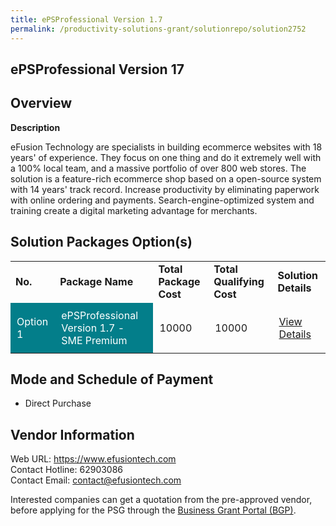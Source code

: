```yaml
---
title: ePSProfessional Version 1.7
permalink: /productivity-solutions-grant/solutionrepo/solution2752
---
```


## ePSProfessional Version 17

## Overview

**Description**

eFusion Technology are specialists in building ecommerce websites with 18 years' of experience. They focus on one thing and do it extremely well with a 100% local team, and a massive portfolio of over 800 web stores. The solution is a feature-rich ecommerce shop based on a open-source system with 14 years' track record. Increase productivity by eliminating paperwork with online ordering and payments. Search-engine-optimized system and training create a digital marketing advantage for merchants.

## Solution Packages Option(s)

<table>
<tr>
<td><b>No.</b></td>
<td><b>Package Name</b></td>
<td><b>Total Package Cost</b></td>
<td><b>Total Qualifying Cost</b></td>
<td><b>Solution Details</b></td>
</tr>
<tr>
<td style='padding: 10px; background-color: #037E8A; color: #FFFFFF;'>Option 1</td>
<td style='padding: 10px; background-color: #037E8A; color: #FFFFFF;'>ePSProfessional Version 1.7 - SME Premium</td>
<td style='padding: 10px;'>10000</td>
<td style='padding: 10px;'>10000</td>
<td style='padding: 10px;'><a href='https://www.gobusiness.gov.sg/images/psg/Efusion_Technology_20210466_Desensitised_Annex_3.pdf' target='_blank'>View Details</a></td>
</tr>
</table>

## Mode and Schedule of Payment

 - Direct Purchase

## Vendor Information

 Web URL: https://www.efusiontech.com <br>Contact Hotline: 62903086 <br>Contact Email: contact@efusiontech.com <br>

Interested companies can get a quotation from the pre-approved vendor, before applying for the PSG through the <a href='https://www.businessgrants.gov.sg/' target='_blank' rel='noopener'>Business Grant Portal (BGP)</a>.

<script src="/jquery/resize-tables.js"></script>
